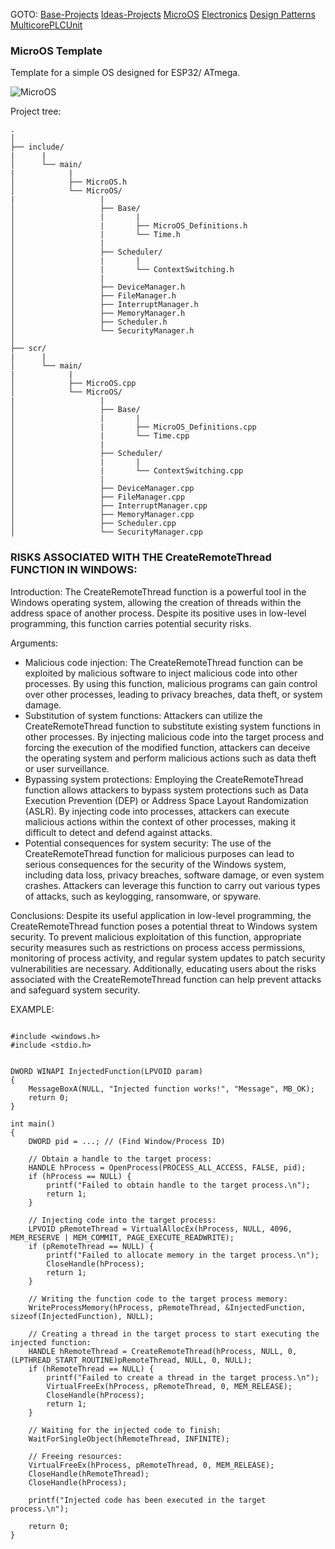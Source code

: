 GOTO: [Base-Projects](https://github.com/DamianKJKujawski/Base-Projects) [Ideas-Projects](https://github.com/DamianKJKujawski/Ideas-Projects) [MicroOS](https://github.com/DamianKJKujawski/MicroOS) [Electronics](https://github.com/DamianKJKujawski/Electronics) [Design Patterns](https://github.com/DamianKJKujawski/DesignPatterns) [MulticorePLCUnit](https://github.com/DamianKJKujawski/MulticorePLCUnit)

### MicroOS Template

Template for a simple OS designed for ESP32/ ATmega.

![MicroOS](https://github.com/DamianKJKujawski/TinyOS/assets/160174331/4f0a33c8-c478-4984-ba18-c1bda71e95c3)

Project tree:

```
.
│
├── include/
|      |
│      └── main/
|            |
│            ├── MicroOS.h
│            └── MicroOS/
|                   |
│                   ├── Base/
│                   |       |
│                   |       ├── MicroOS_Definitions.h
│                   |       └── Time.h
│                   |
│                   ├── Scheduler/
│                   |       |
│                   |       └── ContextSwitching.h
│                   |
│                   ├── DeviceManager.h
│                   ├── FileManager.h
│                   ├── InterruptManager.h
│                   ├── MemoryManager.h
│                   ├── Scheduler.h
│                   └── SecurityManager.h
│            
├── scr/
|      |
│      └── main/
|            |
│            ├── MicroOS.cpp
│            └── MicroOS/
|                   |
│                   ├── Base/
│                   |       |
│                   |       ├── MicroOS_Definitions.cpp
│                   |       └── Time.cpp
│                   |
│                   ├── Scheduler/
│                   |       |
│                   |       └── ContextSwitching.cpp
│                   |
│                   ├── DeviceManager.cpp
│                   ├── FileManager.cpp
│                   ├── InterruptManager.cpp
│                   ├── MemoryManager.cpp
│                   ├── Scheduler.cpp
│                   └── SecurityManager.cpp

```

### RISKS ASSOCIATED WITH THE CreateRemoteThread FUNCTION IN WINDOWS:

Introduction:
The CreateRemoteThread function is a powerful tool in the Windows operating system, allowing the creation of threads within the address space of another process. Despite its positive uses in low-level programming, this function carries potential security risks.

Arguments:

- Malicious code injection: The CreateRemoteThread function can be exploited by malicious software to inject malicious code into other processes. By using this function, malicious programs can gain control over other processes, leading to privacy breaches, data theft, or system damage.
- Substitution of system functions: Attackers can utilize the CreateRemoteThread function to substitute existing system functions in other processes. By injecting malicious code into the target process and forcing the execution of the modified function, attackers can deceive the operating system and perform malicious actions such as data theft or user surveillance.
- Bypassing system protections: Employing the CreateRemoteThread function allows attackers to bypass system protections such as Data Execution Prevention (DEP) or Address Space Layout Randomization (ASLR). By injecting code into processes, attackers can execute malicious actions within the context of other processes, making it difficult to detect and defend against attacks.
- Potential consequences for system security: The use of the CreateRemoteThread function for malicious purposes can lead to serious consequences for the security of the Windows system, including data loss, privacy breaches, software damage, or even system crashes. Attackers can leverage this function to carry out various types of attacks, such as keylogging, ransomware, or spyware.

Conclusions:
Despite its useful application in low-level programming, the CreateRemoteThread function poses a potential threat to Windows system security. To prevent malicious exploitation of this function, appropriate security measures such as restrictions on process access permissions, monitoring of process activity, and regular system updates to patch security vulnerabilities are necessary. Additionally, educating users about the risks associated with the CreateRemoteThread function can help prevent attacks and safeguard system security.

EXAMPLE:

```

#include <windows.h>
#include <stdio.h>


DWORD WINAPI InjectedFunction(LPVOID param) 
{
    MessageBoxA(NULL, "Injected function works!", "Message", MB_OK);
    return 0;
}

int main() 
{
    DWORD pid = ...; // (Find Window/Process ID)

    // Obtain a handle to the target process:
    HANDLE hProcess = OpenProcess(PROCESS_ALL_ACCESS, FALSE, pid);
    if (hProcess == NULL) {
        printf("Failed to obtain handle to the target process.\n");
        return 1;
    }

    // Injecting code into the target process:
    LPVOID pRemoteThread = VirtualAllocEx(hProcess, NULL, 4096, MEM_RESERVE | MEM_COMMIT, PAGE_EXECUTE_READWRITE);
    if (pRemoteThread == NULL) {
        printf("Failed to allocate memory in the target process.\n");
        CloseHandle(hProcess);
        return 1;
    }

    // Writing the function code to the target process memory:
    WriteProcessMemory(hProcess, pRemoteThread, &InjectedFunction, sizeof(InjectedFunction), NULL);

    // Creating a thread in the target process to start executing the injected function:
    HANDLE hRemoteThread = CreateRemoteThread(hProcess, NULL, 0, (LPTHREAD_START_ROUTINE)pRemoteThread, NULL, 0, NULL);
    if (hRemoteThread == NULL) {
        printf("Failed to create a thread in the target process.\n");
        VirtualFreeEx(hProcess, pRemoteThread, 0, MEM_RELEASE);
        CloseHandle(hProcess);
        return 1;
    }

    // Waiting for the injected code to finish:
    WaitForSingleObject(hRemoteThread, INFINITE);

    // Freeing resources:
    VirtualFreeEx(hProcess, pRemoteThread, 0, MEM_RELEASE);
    CloseHandle(hRemoteThread);
    CloseHandle(hProcess);

    printf("Injected code has been executed in the target process.\n");

    return 0;
}

```
